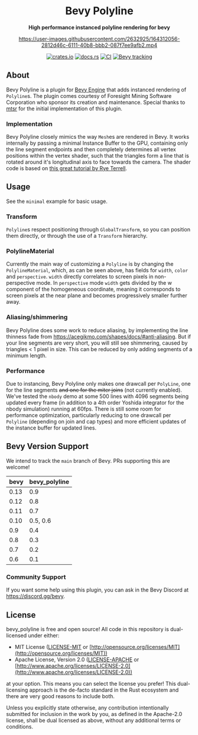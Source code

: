 <div align="center">

# Bevy Polyline

**High performance instanced polyline rendering for bevy**

<https://user-images.githubusercontent.com/2632925/164312056-2812d46c-6111-40b8-bbb2-087f7ee9afb2.mp4>

[![crates.io](https://img.shields.io/crates/v/bevy_polyline)](https://crates.io/crates/bevy_polyline)
[![docs.rs](https://docs.rs/bevy_polyline/badge.svg)](https://docs.rs/bevy_polyline)
[![CI](https://github.com/ForesightMiningSoftwareCorporation/bevy_polyline/workflows/CI/badge.svg?branch=main)](https://github.com/ForesightMiningSoftwareCorporation/bevy_polyline/actions?query=workflow%3A%22CI%22+branch%3Amain)
[![Bevy tracking](https://img.shields.io/badge/Bevy%20tracking-main-lightblue)](https://github.com/bevyengine/bevy/blob/main/docs/plugins_guidelines.md#main-branch-tracking)

</div>

## About

Bevy Polyline is a plugin for [Bevy Engine](https://bevyengine.org/) that adds instanced rendering of `Polyline`s. The plugin comes courtesy of Foresight Mining Software Corporation who sponsor its creation and maintenance. Special thanks to [mtsr](https://github.com/mtsr) for the initial implementation of this plugin.

### Implementation

Bevy Polyline closely mimics the way `Mesh`es are rendered in Bevy. It works internally by passing a minimal Instance Buffer to the GPU, containing only the line segment endpoints and then completely determines all vertex positions within the vertex shader, such that the triangles form a line that is rotated around it's longitudinal axis to face towards the camera. The shader code is based on [this great tutorial by Rye Terrell](https://wwwtyro.net/2019/11/18/instanced-lines.html).

## Usage

See the `minimal` example for basic usage.

### Transform

`Polyline`s respect positioning through `GlobalTransform`, so you can position them directly, or through the use of a `Transform` hierarchy.

### PolylineMaterial

Currently the main way of customizing a `Polyline` is by changing the `PolylineMaterial`, which, as can be seen above, has fields for `width`, `color` and `perspective`. `width` directly correlates to screen pixels in non-perspective mode. In `perspective` mode `width` gets divided by the w component of the homogeneous coordinate, meaning it corresponds to screen pixels at the near plane and becomes progressively smaller further away.

### Aliasing/shimmering

Bevy Polyline does some work to reduce aliasing, by implementing the line thinness fade from <https://acegikmo.com/shapes/docs/#anti-aliasing>. But if your line segments are very short, you will still see shimmering, caused by triangles < 1 pixel in size. This can be reduced by only adding segments of a minimum length.

### Performance

Due to instancing, Bevy Polyline only makes one drawcall per `PolyLine`, one for the line segments ~~and one for the miter joins~~ (not currently enabled). We've tested the `nbody` demo at some 500 lines with 4096 segments being updated every frame (in addition to a 4th order Yoshida integrator for the nbody simulation) running at 60fps. There is still some room for performance optimization, particularly reducing to one drawcall per `Polyline` (depending on join and cap types) and more efficient updates of the instance buffer for updated lines.

## Bevy Version Support

We intend to track the `main` branch of Bevy. PRs supporting this are welcome!

| bevy | bevy_polyline |
| ---- | ------------- |
| 0.13 | 0.9           |
| 0.12 | 0.8           |
| 0.11 | 0.7           |
| 0.10 | 0.5, 0.6      |
| 0.9  | 0.4           |
| 0.8  | 0.3           |
| 0.7  | 0.2           |
| 0.6  | 0.1           |

### Community Support

If you want some help using this plugin, you can ask in the Bevy Discord at <https://discord.gg/bevy>.

## License

bevy_polyline is free and open source! All code in this repository is dual-licensed under either:

* MIT License ([LICENSE-MIT](LICENSE-MIT) or [http://opensource.org/licenses/MIT](http://opensource.org/licenses/MIT))
* Apache License, Version 2.0 ([LICENSE-APACHE](LICENSE-APACHE) or [http://www.apache.org/licenses/LICENSE-2.0](http://www.apache.org/licenses/LICENSE-2.0))

at your option. This means you can select the license you prefer! This dual-licensing approach is the de-facto standard in the Rust ecosystem and there are very good reasons to include both.

Unless you explicitly state otherwise, any contribution intentionally submitted for inclusion in the work by you, as defined in the Apache-2.0 license, shall be dual licensed as above, without any additional terms or conditions.
